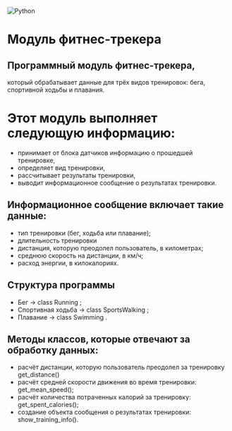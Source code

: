 ![Python](https://img.shields.io/badge/Python-3.07-blue?style=for-the-badge&logo=python&logoColor=yellow)

# Модуль фитнес-трекера
##  Программный модуль фитнес-трекера,
который обрабатывает данные для трёх видов тренировок: бега, спортивной ходьбы и плавания.

# Этот модуль выполняет следующую информацию:
- принимает от блока датчиков информацию о прошедшей тренировке,
- определяет вид тренировки,
- рассчитывает результаты тренировки,
- выводит информационное сообщение о результатах тренировки.

## Информационное сообщение включает такие данные:
- тип тренировки (бег, ходьба или плавание);
- длительность тренировки
- дистанция, которую преодолел пользователь, в километрах;
- среднюю скорость на дистанции, в км/ч;
- расход энергии, в килокалориях.

## Структура программы
- Бег → class Running ;
- Спортивная ходьба → class SportsWalking ;
- Плавание → class Swimming .

## Методы классов, которые отвечают за обработку данных:
- расчёт дистанции, которую пользователь преодолел за тренировку get_distance()
- расчёт средней скорости движения во время тренировки: get_mean_speed();
- расчёт количества потраченных калорий за тренировку: get_spent_calories();
- создание объекта сообщения о результатах тренировки: show_training_info().
